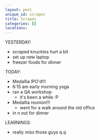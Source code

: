 ```yaml
---
layout: post
unique_id: scrapes
title: Scrapes
categories: []
locations: 
---
```


YESTERDAY:
* scraped knuckles hurt a bit
* set up new laptop
* freezer foods for dinner

TODAY:
* Medallia IPO'd!!!
* 6:15 am early morning yoga
* ran a QA workshop
  * it's been a while :P
* Medallia reunion!!!
  * went for a walk around the old office
* in n out for dinner

LEARNINGS:
* really miss those guys q.q
